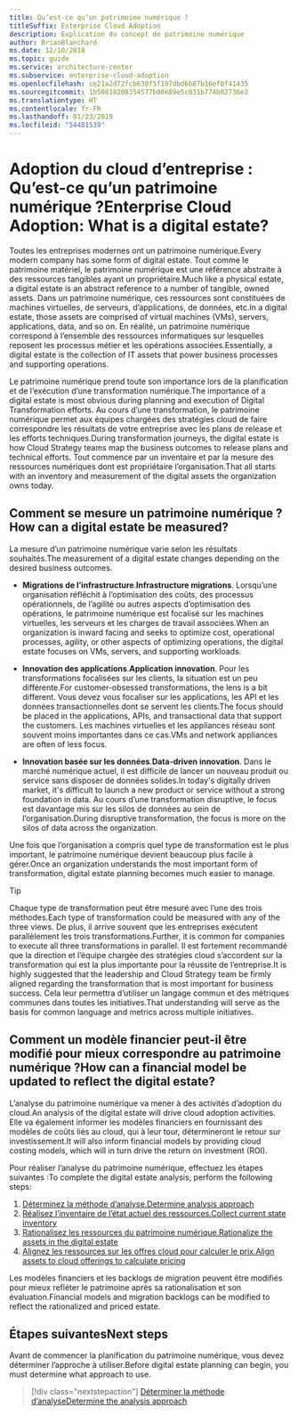 ```yaml
---
title: Qu’est-ce qu’un patrimoine numérique ?
titleSuffix: Enterprise Cloud Adoption
description: Explication du concept de patrimoine numérique
author: BrianBlanchard
ms.date: 12/10/2018
ms.topic: guide
ms.service: architecture-center
ms.subservice: enterprise-cloud-adoption
ms.openlocfilehash: ce21a2d72fcb630f5f197dbd6b87b16ef8f41435
ms.sourcegitcommit: 1b50810208354577b00e89e5c031b774b02736e2
ms.translationtype: HT
ms.contentlocale: fr-FR
ms.lasthandoff: 01/23/2019
ms.locfileid: "54481539"
---
```

# <a name="enterprise-cloud-adoption-what-is-a-digital-estate"></a><span data-ttu-id="7abab-103">Adoption du cloud d’entreprise : Qu’est-ce qu’un patrimoine numérique ?</span><span class="sxs-lookup"><span data-stu-id="7abab-103">Enterprise Cloud Adoption: What is a digital estate?</span></span>

<span data-ttu-id="7abab-104">Toutes les entreprises modernes ont un patrimoine numérique.</span><span class="sxs-lookup"><span data-stu-id="7abab-104">Every modern company has some form of digital estate.</span></span> <span data-ttu-id="7abab-105">Tout comme le patrimoine matériel, le patrimoine numérique est une référence abstraite à des ressources tangibles ayant un propriétaire.</span><span class="sxs-lookup"><span data-stu-id="7abab-105">Much like a physical estate, a digital estate is an abstract reference to a number of tangible, owned assets.</span></span> <span data-ttu-id="7abab-106">Dans un patrimoine numérique, ces ressources sont constituées de machines virtuelles, de serveurs, d’applications, de données, etc.</span><span class="sxs-lookup"><span data-stu-id="7abab-106">In a digital estate, those assets are comprised of virtual machines (VMs), servers, applications, data, and so on.</span></span> <span data-ttu-id="7abab-107">En réalité, un patrimoine numérique correspond à l’ensemble des ressources informatiques sur lesquelles reposent les processus métier et les opérations associées.</span><span class="sxs-lookup"><span data-stu-id="7abab-107">Essentially, a digital estate is the collection of IT assets that power business processes and supporting operations.</span></span>

<span data-ttu-id="7abab-108">Le patrimoine numérique prend toute son importance lors de la planification et de l’exécution d’une transformation numérique.</span><span class="sxs-lookup"><span data-stu-id="7abab-108">The importance of a digital estate is most obvious during planning and execution of Digital Transformation efforts.</span></span> <span data-ttu-id="7abab-109">Au cours d’une transformation, le patrimoine numérique permet aux équipes chargées des stratégies cloud de faire correspondre les résultats de votre entreprise avec les plans de release et les efforts techniques.</span><span class="sxs-lookup"><span data-stu-id="7abab-109">During transformation journeys, the digital estate is how Cloud Strategy teams map the business outcomes to release plans and technical efforts.</span></span> <span data-ttu-id="7abab-110">Tout commence par un inventaire et par la mesure des ressources numériques dont est propriétaire l’organisation.</span><span class="sxs-lookup"><span data-stu-id="7abab-110">That all starts with an inventory and measurement of the digital assets the organization owns today.</span></span>

## <a name="how-can-a-digital-estate-be-measured"></a><span data-ttu-id="7abab-111">Comment se mesure un patrimoine numérique ?</span><span class="sxs-lookup"><span data-stu-id="7abab-111">How can a digital estate be measured?</span></span>

<span data-ttu-id="7abab-112">La mesure d’un patrimoine numérique varie selon les résultats souhaités.</span><span class="sxs-lookup"><span data-stu-id="7abab-112">The measurement of a digital estate changes depending on the desired business outcomes.</span></span>

- <span data-ttu-id="7abab-113">**Migrations de l’infrastructure**.</span><span class="sxs-lookup"><span data-stu-id="7abab-113">**Infrastructure migrations**.</span></span> <span data-ttu-id="7abab-114">Lorsqu’une organisation réfléchit à l’optimisation des coûts, des processus opérationnels, de l’agilité ou autres aspects d’optimisation des opérations, le patrimoine numérique est focalisé sur les machines virtuelles, les serveurs et les charges de travail associées.</span><span class="sxs-lookup"><span data-stu-id="7abab-114">When an organization is inward facing and seeks to optimize cost, operational processes, agility, or other aspects of optimizing operations, the digital estate focuses on VMs, servers, and supporting workloads.</span></span>

- <span data-ttu-id="7abab-115">**Innovation des applications**.</span><span class="sxs-lookup"><span data-stu-id="7abab-115">**Application innovation**.</span></span> <span data-ttu-id="7abab-116">Pour les transformations focalisées sur les clients, la situation est un peu différente.</span><span class="sxs-lookup"><span data-stu-id="7abab-116">For customer-obsessed transformations, the lens is a bit different.</span></span> <span data-ttu-id="7abab-117">Vous devez vous focaliser sur les applications, les API et les données transactionnelles dont se servent les clients.</span><span class="sxs-lookup"><span data-stu-id="7abab-117">The focus should be placed in the applications, APIs, and transactional data that support the customers.</span></span> <span data-ttu-id="7abab-118">Les machines virtuelles et les appliances réseau sont souvent moins importantes dans ce cas.</span><span class="sxs-lookup"><span data-stu-id="7abab-118">VMs and network appliances are often of less focus.</span></span>

- <span data-ttu-id="7abab-119">**Innovation basée sur les données**.</span><span class="sxs-lookup"><span data-stu-id="7abab-119">**Data-driven innovation**.</span></span> <span data-ttu-id="7abab-120">Dans le marché numérique actuel, il est difficile de lancer un nouveau produit ou service sans disposer de données solides.</span><span class="sxs-lookup"><span data-stu-id="7abab-120">In today's digitally driven market, it's difficult to launch a new product or service without a strong foundation in data.</span></span> <span data-ttu-id="7abab-121">Au cours d’une transformation disruptive, le focus est davantage mis sur les silos de données au sein de l’organisation.</span><span class="sxs-lookup"><span data-stu-id="7abab-121">During disruptive transformation, the focus is more on the silos of data across the organization.</span></span>

<span data-ttu-id="7abab-122">Une fois que l’organisation a compris quel type de transformation est le plus important, le patrimoine numérique devient beaucoup plus facile à gérer.</span><span class="sxs-lookup"><span data-stu-id="7abab-122">Once an organization understands the most important form of transformation, digital estate planning becomes much easier to manage.</span></span>

> [!TIP]
> <span data-ttu-id="7abab-123">Chaque type de transformation peut être mesuré avec l’une des trois méthodes.</span><span class="sxs-lookup"><span data-stu-id="7abab-123">Each type of transformation could be measured with any of the three views.</span></span> <span data-ttu-id="7abab-124">De plus, il arrive souvent que les entreprises exécutent parallèlement les trois transformations.</span><span class="sxs-lookup"><span data-stu-id="7abab-124">Further, it is common for companies to execute all three transformations in parallel.</span></span> <span data-ttu-id="7abab-125">Il est fortement recommandé que la direction et l’équipe chargée des stratégies cloud s’accordent sur la transformation qui est la plus importante pour la réussite de l’entreprise.</span><span class="sxs-lookup"><span data-stu-id="7abab-125">It is highly suggested that the leadership and Cloud Strategy team be firmly aligned regarding the transformation that is most important for business success.</span></span> <span data-ttu-id="7abab-126">Cela leur permettra d’utiliser un langage commun et des métriques communes dans toutes les initiatives.</span><span class="sxs-lookup"><span data-stu-id="7abab-126">That understanding will serve as the basis for common language and metrics across multiple initiatives.</span></span>

## <a name="how-can-a-financial-model-be-updated-to-reflect-the-digital-estate"></a><span data-ttu-id="7abab-127">Comment un modèle financier peut-il être modifié pour mieux correspondre au patrimoine numérique ?</span><span class="sxs-lookup"><span data-stu-id="7abab-127">How can a financial model be updated to reflect the digital estate?</span></span>

<span data-ttu-id="7abab-128">L’analyse du patrimoine numérique va mener à des activités d’adoption du cloud.</span><span class="sxs-lookup"><span data-stu-id="7abab-128">An analysis of the digital estate will drive cloud adoption activities.</span></span> <span data-ttu-id="7abab-129">Elle va également informer les modèles financiers en fournissant des modèles de coûts liés au cloud, qui à leur tour, détermineront le retour sur investissement.</span><span class="sxs-lookup"><span data-stu-id="7abab-129">It will also inform financial models by providing cloud costing models, which will in turn drive the return on investment (ROI).</span></span>

<span data-ttu-id="7abab-130">Pour réaliser l’analyse du patrimoine numérique, effectuez les étapes suivantes :</span><span class="sxs-lookup"><span data-stu-id="7abab-130">To complete the digital estate analysis, perform the following steps:</span></span>

1. [<span data-ttu-id="7abab-131">Déterminez la méthode d’analyse.</span><span class="sxs-lookup"><span data-stu-id="7abab-131">Determine analysis approach</span></span>](approach.md)
1. [<span data-ttu-id="7abab-132">Réalisez l’inventaire de l’état actuel des ressources.</span><span class="sxs-lookup"><span data-stu-id="7abab-132">Collect current state inventory</span></span>](inventory.md)
1. [<span data-ttu-id="7abab-133">Rationalisez les ressources du patrimoine numérique.</span><span class="sxs-lookup"><span data-stu-id="7abab-133">Rationalize the assets in the digital estate</span></span>](rationalize.md)
1. [<span data-ttu-id="7abab-134">Alignez les ressources sur les offres cloud pour calculer le prix.</span><span class="sxs-lookup"><span data-stu-id="7abab-134">Align assets to cloud offerings to calculate pricing</span></span>](calculate.md)

<span data-ttu-id="7abab-135">Les modèles financiers et les backlogs de migration peuvent être modifiés pour mieux refléter le patrimoine après sa rationalisation et son évaluation.</span><span class="sxs-lookup"><span data-stu-id="7abab-135">Financial models and migration backlogs can be modified to reflect the rationalized and priced estate.</span></span>

## <a name="next-steps"></a><span data-ttu-id="7abab-136">Étapes suivantes</span><span class="sxs-lookup"><span data-stu-id="7abab-136">Next steps</span></span>

<span data-ttu-id="7abab-137">Avant de commencer la planification du patrimoine numérique, vous devez déterminer l’approche à utiliser.</span><span class="sxs-lookup"><span data-stu-id="7abab-137">Before digital estate planning can begin, you must determine what approach to use.</span></span>

> [!div class="nextstepaction"]
> [<span data-ttu-id="7abab-138">Déterminer la méthode d’analyse</span><span class="sxs-lookup"><span data-stu-id="7abab-138">Determine the analysis approach</span></span>](approach.md)